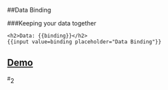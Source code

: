 ##Data Binding

###Keeping your data together

```handelbars
<h2>Data: {{binding}}</h2>
{{input value=binding placeholder="Data Binding"}}
```

<h2><a class="jsbin-embed" href="http://emberjs.jsbin.com/azOxiFa/5/embed?output" target="_blank">Demo</a></h2>

<div class="number"><sup>#</sup>2</div>
